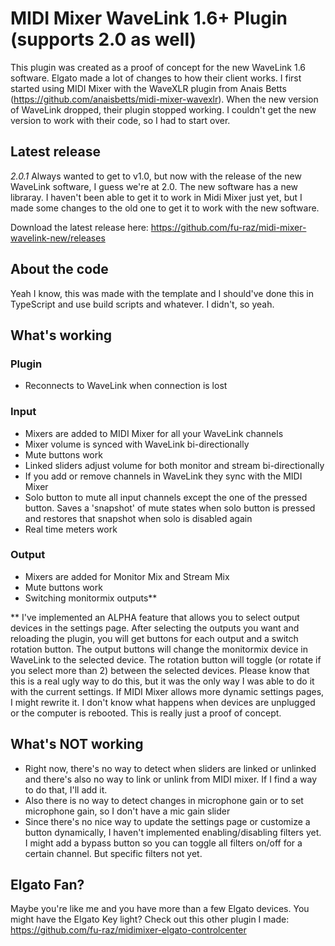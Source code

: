 # MIDI Mixer WaveLink 1.6+ Plugin (supports 2.0 as well)

This plugin was created as a proof of concept for the new WaveLink 1.6 software. Elgato made a lot of changes to how their client works. I first started using MIDI Mixer with the WaveXLR plugin from Anais Betts (https://github.com/anaisbetts/midi-mixer-wavexlr). When the new version of WaveLink dropped, their plugin stopped working. I couldn't get the new version to work with their code, so I had to start over.

## Latest release

*2.0.1*
Always wanted to get to v1.0, but now with the release of the new WaveLink software, I guess we're at 2.0. The new software has a new libraray. I haven't been able to get it to work in Midi Mixer just yet, but I made some changes to the old one to get it to work with the new software.

Download the latest release here:
https://github.com/fu-raz/midi-mixer-wavelink-new/releases

## About the code

Yeah I know, this was made with the template and I should've done this in TypeScript and use build scripts and whatever. I didn't, so yeah.

## What's working

### Plugin
- Reconnects to WaveLink when connection is lost

### Input
- Mixers are added to MIDI Mixer for all your WaveLink channels
- Mixer volume is synced with WaveLink bi-directionally
- Mute buttons work
- Linked sliders adjust volume for both monitor and stream bi-directionally
- If you add or remove channels in WaveLink they sync with the MIDI Mixer
- Solo button to mute all input channels except the one of the pressed button. Saves a 'snapshot' of mute states when solo button is pressed and restores that snapshot when solo is disabled again
- Real time meters work

### Output
- Mixers are added for Monitor Mix and Stream Mix
- Mute buttons work
- Switching monitormix outputs**

** I've implemented an ALPHA feature that allows you to select output devices in the settings page. After selecting the outputs you want and reloading the plugin, you will get buttons for each output and a switch rotation button. The output buttons will change the monitormix device in WaveLink to the selected device. The rotation button will toggle (or rotate if you select more than 2) between the selected devices.
Please know that this is a real ugly way to do this, but it was the only way I was able to do it with the current settings. If MIDI Mixer allows more dynamic settings pages, I might rewrite it. I don't know what happens when devices are unplugged or the computer is rebooted. This is really just a proof of concept.

## What's NOT working
- Right now, there's no way to detect when sliders are linked or unlinked and there's also no way to link or unlink from MIDI mixer. If I find a way to do that, I'll add it.
- Also there is no way to detect changes in microphone gain or to set microphone gain, so I don't have a mic gain slider
- Since there's no nice way to update the settings page or customize a button dynamically, I haven't implemented enabling/disabling filters yet. I might add a bypass button so you can toggle all filters on/off for a certain channel. But specific filters not yet.

## Elgato Fan?

Maybe you're like me and you have more than a few Elgato devices. You might have the Elgato Key light? Check out this other plugin I made: https://github.com/fu-raz/midimixer-elgato-controlcenter
